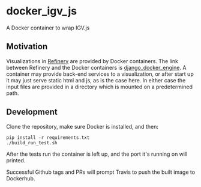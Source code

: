 # docker_igv_js

A Docker container to wrap IGV.js

## Motivation

Visualizations in [Refinery](https://github.com/refinery-platform/) are provided by Docker containers.
The link between Refinery and the Docker containers is [django_docker_engine](https://github.com/refinery-platform/django_docker_engine).
A container may provide back-end services to a visualization, or after start up it may just serve static html and js,
as is the case here. In either case the input files are provided in a directory which is mounted on a predetermined path.

## Development

Clone the repository, make sure Docker is installed, and then:

```
pip install -r requirements.txt
./build_run_test.sh
```

After the tests run the container is left up, and the port it's running on will printed.

Successful Github tags and PRs will prompt Travis to push the built image to Dockerhub.
